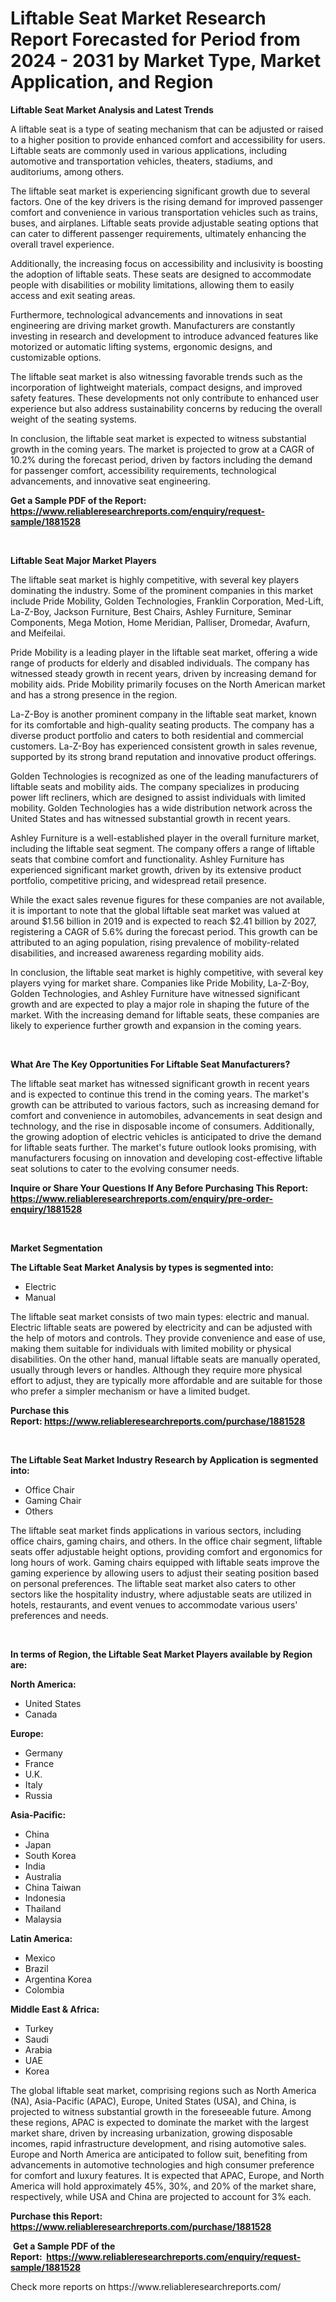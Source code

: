 <p><h1>Liftable Seat Market Research Report Forecasted for Period from 2024 -  2031 by Market Type, Market Application, and Region</h1></p><p><strong>Liftable Seat Market Analysis and Latest Trends</strong></p>
<p><p>A liftable seat is a type of seating mechanism that can be adjusted or raised to a higher position to provide enhanced comfort and accessibility for users. Liftable seats are commonly used in various applications, including automotive and transportation vehicles, theaters, stadiums, and auditoriums, among others.</p><p>The liftable seat market is experiencing significant growth due to several factors. One of the key drivers is the rising demand for improved passenger comfort and convenience in various transportation vehicles such as trains, buses, and airplanes. Liftable seats provide adjustable seating options that can cater to different passenger requirements, ultimately enhancing the overall travel experience.</p><p>Additionally, the increasing focus on accessibility and inclusivity is boosting the adoption of liftable seats. These seats are designed to accommodate people with disabilities or mobility limitations, allowing them to easily access and exit seating areas.</p><p>Furthermore, technological advancements and innovations in seat engineering are driving market growth. Manufacturers are constantly investing in research and development to introduce advanced features like motorized or automatic lifting systems, ergonomic designs, and customizable options.</p><p>The liftable seat market is also witnessing favorable trends such as the incorporation of lightweight materials, compact designs, and improved safety features. These developments not only contribute to enhanced user experience but also address sustainability concerns by reducing the overall weight of the seating systems.</p><p>In conclusion, the liftable seat market is expected to witness substantial growth in the coming years. The market is projected to grow at a CAGR of 10.2% during the forecast period, driven by factors including the demand for passenger comfort, accessibility requirements, technological advancements, and innovative seat engineering.</p></p>
<p><strong>Get a Sample PDF of the Report:&nbsp; <a href="https://www.reliableresearchreports.com/enquiry/request-sample/1881528">https://www.reliableresearchreports.com/enquiry/request-sample/1881528</a></strong></p>
<p>&nbsp;</p>
<p><strong>Liftable Seat Major Market Players</strong></p>
<p><p>The liftable seat market is highly competitive, with several key players dominating the industry. Some of the prominent companies in this market include Pride Mobility, Golden Technologies, Franklin Corporation, Med-Lift, La-Z-Boy, Jackson Furniture, Best Chairs, Ashley Furniture, Seminar Components, Mega Motion, Home Meridian, Palliser, Dromedar, Avafurn, and Meifeilai.</p><p>Pride Mobility is a leading player in the liftable seat market, offering a wide range of products for elderly and disabled individuals. The company has witnessed steady growth in recent years, driven by increasing demand for mobility aids. Pride Mobility primarily focuses on the North American market and has a strong presence in the region.</p><p>La-Z-Boy is another prominent company in the liftable seat market, known for its comfortable and high-quality seating products. The company has a diverse product portfolio and caters to both residential and commercial customers. La-Z-Boy has experienced consistent growth in sales revenue, supported by its strong brand reputation and innovative product offerings.</p><p>Golden Technologies is recognized as one of the leading manufacturers of liftable seats and mobility aids. The company specializes in producing power lift recliners, which are designed to assist individuals with limited mobility. Golden Technologies has a wide distribution network across the United States and has witnessed substantial growth in recent years.</p><p>Ashley Furniture is a well-established player in the overall furniture market, including the liftable seat segment. The company offers a range of liftable seats that combine comfort and functionality. Ashley Furniture has experienced significant market growth, driven by its extensive product portfolio, competitive pricing, and widespread retail presence.</p><p>While the exact sales revenue figures for these companies are not available, it is important to note that the global liftable seat market was valued at around $1.56 billion in 2019 and is expected to reach $2.41 billion by 2027, registering a CAGR of 5.6% during the forecast period. This growth can be attributed to an aging population, rising prevalence of mobility-related disabilities, and increased awareness regarding mobility aids.</p><p>In conclusion, the liftable seat market is highly competitive, with several key players vying for market share. Companies like Pride Mobility, La-Z-Boy, Golden Technologies, and Ashley Furniture have witnessed significant growth and are expected to play a major role in shaping the future of the market. With the increasing demand for liftable seats, these companies are likely to experience further growth and expansion in the coming years.</p></p>
<p>&nbsp;</p>
<p><strong>What Are The Key Opportunities For Liftable Seat Manufacturers?</strong></p>
<p><p>The liftable seat market has witnessed significant growth in recent years and is expected to continue this trend in the coming years. The market's growth can be attributed to various factors, such as increasing demand for comfort and convenience in automobiles, advancements in seat design and technology, and the rise in disposable income of consumers. Additionally, the growing adoption of electric vehicles is anticipated to drive the demand for liftable seats further. The market's future outlook looks promising, with manufacturers focusing on innovation and developing cost-effective liftable seat solutions to cater to the evolving consumer needs.</p></p>
<p><strong>Inquire or Share Your Questions If Any Before Purchasing This Report: <a href="https://www.reliableresearchreports.com/enquiry/pre-order-enquiry/1881528">https://www.reliableresearchreports.com/enquiry/pre-order-enquiry/1881528</a></strong></p>
<p>&nbsp;</p>
<p><strong>Market Segmentation</strong></p>
<p><strong>The Liftable Seat Market Analysis by types is segmented into:</strong></p>
<p><ul><li>Electric</li><li>Manual</li></ul></p>
<p><p>The liftable seat market consists of two main types: electric and manual. Electric liftable seats are powered by electricity and can be adjusted with the help of motors and controls. They provide convenience and ease of use, making them suitable for individuals with limited mobility or physical disabilities. On the other hand, manual liftable seats are manually operated, usually through levers or handles. Although they require more physical effort to adjust, they are typically more affordable and are suitable for those who prefer a simpler mechanism or have a limited budget.</p></p>
<p><strong>Purchase this Report:&nbsp;<a href="https://www.reliableresearchreports.com/purchase/1881528">https://www.reliableresearchreports.com/purchase/1881528</a></strong></p>
<p>&nbsp;</p>
<p><strong>The Liftable Seat Market Industry Research by Application is segmented into:</strong></p>
<p><ul><li>Office Chair</li><li>Gaming Chair</li><li>Others</li></ul></p>
<p><p>The liftable seat market finds applications in various sectors, including office chairs, gaming chairs, and others. In the office chair segment, liftable seats offer adjustable height options, providing comfort and ergonomics for long hours of work. Gaming chairs equipped with liftable seats improve the gaming experience by allowing users to adjust their seating position based on personal preferences. The liftable seat market also caters to other sectors like the hospitality industry, where adjustable seats are utilized in hotels, restaurants, and event venues to accommodate various users' preferences and needs.</p></p>
<p>&nbsp;</p>
<p><strong>In terms of Region, the Liftable Seat Market Players available by Region are:</strong></p>
<p>
    <p> <strong> North America: </strong>
        <ul>
            <li>United States</li>
            <li>Canada</li>
        </ul>
        </p> 
    <p> <strong> Europe: </strong>
        <ul>
            <li>Germany</li>
            <li>France</li>
            <li>U.K.</li>
            <li>Italy</li>
            <li>Russia</li>
        </ul>
        </p> 
    <p> <strong> Asia-Pacific: </strong>
        <ul>
            <li>China</li>
            <li>Japan</li>
            <li>South Korea</li>
            <li>India</li>
            <li>Australia</li>
            <li>China Taiwan</li>
            <li>Indonesia</li>
            <li>Thailand</li>
            <li>Malaysia</li>
        </ul>
        </p> 
    <p> <strong> Latin America: </strong>
        <ul>
            <li>Mexico</li>
            <li>Brazil</li>
            <li>Argentina Korea</li>
            <li>Colombia</li>
        </ul>
        </p> 
    <p> <strong> Middle East & Africa: </strong>
        <ul>
            <li>Turkey</li>
            <li>Saudi</li>
            <li>Arabia</li>
            <li>UAE</li>
            <li>Korea</li>
        </ul>
    </p>
    </p>
<p><p>The global liftable seat market, comprising regions such as North America (NA), Asia-Pacific (APAC), Europe, United States (USA), and China, is projected to witness substantial growth in the foreseeable future. Among these regions, APAC is expected to dominate the market with the largest market share, driven by increasing urbanization, growing disposable incomes, rapid infrastructure development, and rising automotive sales. Europe and North America are anticipated to follow suit, benefiting from advancements in automotive technologies and high consumer preference for comfort and luxury features. It is expected that APAC, Europe, and North America will hold approximately 45%, 30%, and 20% of the market share, respectively, while USA and China are projected to account for 3% each.</p></p>
<p><strong>Purchase this Report: <a href="https://www.reliableresearchreports.com/purchase/1881528">https://www.reliableresearchreports.com/purchase/1881528</a></strong></p>
<p>&nbsp;<strong>Get a Sample PDF of the Report:&nbsp;&nbsp;<a href="https://www.reliableresearchreports.com/enquiry/request-sample/1881528">https://www.reliableresearchreports.com/enquiry/request-sample/1881528</a></strong></p>
<p><strong></strong></p>
<p>Check more reports on https://www.reliableresearchreports.com/</p>